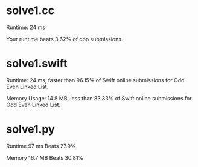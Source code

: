 # solve1.cc

Runtime: 24 ms

Your runtime beats 3.62% of cpp submissions.

# solve1.swift

Runtime: 24 ms, faster than 96.15% of Swift online submissions for Odd Even Linked List.

Memory Usage: 14.8 MB, less than 83.33% of Swift online submissions for Odd Even Linked List.

# solve1.py

Runtime 97 ms Beats 27.9%

Memory 16.7 MB Beats 30.81%
